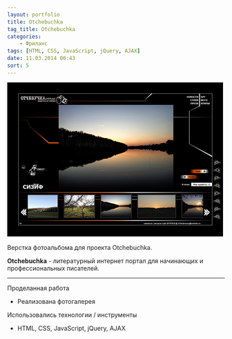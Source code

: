 ```yaml
---
layout: portfolio
title: Otchebuchka
tag_title: Otchebuchka
categories:
    - Фриланс
tags: [HTML, CSS, JavaScript, jQuery, AJAX]
date: 11.03.2014 00:43
sort: 5
---
```


![Otchebuchka](../../assets/img/work/verstkaof.jpg)

Верстка фотоальбома для проекта Otchebuchka.

**Otchebuchka** - литературный интернет портал для начинающих и профессиональных писателей.

---

Проделанная работа

* Реализована фотогалерея

Использовались технологии / инструменты

* HTML, CSS, JavaScript, jQuery, AJAX

